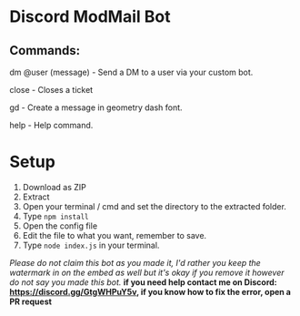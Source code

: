 # Discord ModMail Bot

## Commands:

dm @user (message) - Send a DM to a user via your custom bot.

close - Closes a ticket

gd - Create a message in geometry dash font. 

help - Help command. 




# Setup

1) Download as ZIP
2) Extract
3) Open your terminal / cmd and set the directory to the extracted folder.
4) Type `npm install`
5) Open the config file
6) Edit the file to what you want, remember to save.
7) Type `node index.js` in your terminal. 




*Please do not claim this bot as you made it, I'd rather you keep the watermark in on the embed as well but it's okay if you remove it however do not say you made this bot.*
**if you need help contact me on Discord: https://discord.gg/GtgWHPuY5v, if you know how to fix the error, open a PR request**
